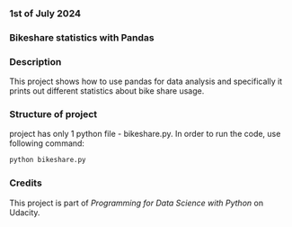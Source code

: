 ### 1st of July 2024

### Bikeshare statistics with Pandas


### Description
This project shows how to use pandas for data analysis and specifically it prints out different statistics about bike 
share usage.

### Structure of project
project has only 1 python file - bikeshare.py. In order to run the code, use following command:
```python
python bikeshare.py
```

### Credits
This project is part of *Programming for Data Science with Python* on Udacity.

